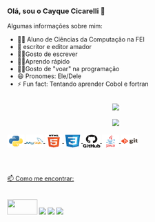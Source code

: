 ### Olá, sou o Cayque Cicarelli 👋

Algumas informações sobre mim:

- 👨‍💻 Aluno de Ciências da Computação na FEI
- 📖 escritor e editor amador
- 🐱‍💻Gosto de escrever
- 🐱‍👤Aprendo rápido
- 🐱‍🚀Gosto de "voar" na programação
- 😄 Pronomes: Ele/Dele
- ⚡ Fun fact: Tentando aprender Cobol e fortran




<br>

<div align="center">
  <a href="https://github.com/NeonBrasil">
  <img height="180em" src="https://github-readme-stats.vercel.app/api?username=NeonBrasil&show_icons=true&theme=dracula&include_all_commits=true&count_private=true"/>
    <br>
    <br>
    
  <img height="180em" src="https://github-readme-stats.vercel.app/api/top-langs/?username=NeonBrasil&layout=compact&langs_count=7&theme=dracula"/>
</div>

 <div style="display: inline_block"><br>
  <img align="center" alt="Cayque-Py" height="30" width="40" src="https://github.com/devicons/devicon/blob/master/icons/python/python-original.svg">
  <img align="center" alt="Cayque-mysql" height="30" width="40" src="https://github.com/devicons/devicon/blob/master/icons/mysql/mysql-original-wordmark.svg">
  <img align="center" alt="Cayque-html" height="30" width="40" src="https://github.com/devicons/devicon/blob/master/icons/html5/html5-original-wordmark.svg">
  <img align="center" alt="Cayque-css" height="30" width="40" src="https://github.com/devicons/devicon/blob/master/icons/css3/css3-original.svg">
  <img align="center" alt="Cayque-github" height="30" width="40" src="https://github.com/devicons/devicon/blob/master/icons/github/github-original-wordmark.svg">
  <img align="center" alt="Cayque-java" height="30" width="40" src="https://github.com/devicons/devicon/blob/master/icons/java/java-original-wordmark.svg">
  <img align="center" alt="Cayque-git" height="30" width="40" src="https://github.com/devicons/devicon/blob/master/icons/git/git-original-wordmark.svg">
  
<br> <br>
 
  
<div>
  📫 Como me encontrar:
  <br><br><br>
  <a href="https://www.udemy.com/user/cayque-cicarelli/" target="_blank"><img height="35" width="70" src="https://logos-world.net/wp-content/uploads/2021/11/Udemy-Emblem.png" target="_blank"></a>
  <a href="https://www.instagram.com/cayquecica/" target="_blank"><img src="https://img.shields.io/badge/-Instagram-%23E4405F?style=for-the-badge&logo=instagram&logoColor=white" target="_blank"></a>
  <a href = "mailto:cayquecicarelli@gmail.com"><img src="https://img.shields.io/badge/-Gmail-%23333?style=for-the-badge&logo=gmail&logoColor=white" target="_blank"></a>
  <a href="https://www.linkedin.com/in/cayque-cicarelli-79b0b4209/" target="_blank"><img src="https://img.shields.io/badge/-LinkedIn-%230077B5?style=for-the-badge&logo=linkedin&logoColor=white" target="_blank"></a> 
  </div>
